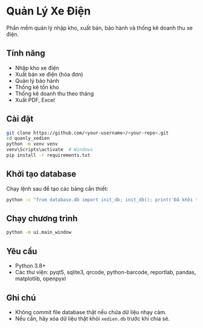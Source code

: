 # Quản Lý Xe Điện

Phần mềm quản lý nhập kho, xuất bán, bảo hành và thống kê doanh thu xe điện.

## Tính năng

- Nhập kho xe điện
- Xuất bán xe điện (hóa đơn)
- Quản lý bảo hành
- Thống kê tồn kho
- Thống kê doanh thu theo tháng
- Xuất PDF, Excel

## Cài đặt

```bash
git clone https://github.com/<your-username>/<your-repo>.git
cd quanly_xedien
python -m venv venv
venv\Scripts\activate  # Windows
pip install -r requirements.txt
```

## Khởi tạo database

Chạy lệnh sau để tạo các bảng cần thiết:

```bash
python -c "from database.db import init_db; init_db(); print('Đã khởi tạo database!')"
```

## Chạy chương trình

```bash
python -m ui.main_window
```

## Yêu cầu

- Python 3.8+
- Các thư viện: pyqt5, sqlite3, qrcode, python-barcode, reportlab, pandas, matplotlib, openpyxl

## Ghi chú

- Không commit file database thật nếu chứa dữ liệu nhạy cảm.
- Nếu cần, hãy xóa dữ liệu thật khỏi `xedien.db` trước khi chia sẻ.
